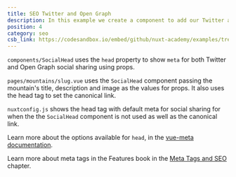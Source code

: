 ```yaml
---
title: SEO Twitter and Open Graph
description: In this example we create a component to add our Twitter and Open Graph tags for when sharing on social media.
position: 4
category: seo
csb_link: https://codesandbox.io/embed/github/nuxt-academy/examples/tree/master/seo/seo-twitter-og?fontsize=14&hidenavigation=1&module=%2Fcomponents%2FSocialHead.vue&theme=dark&view=editor
---
```


<example-intro></example-intro>

`components/SocialHead` uses the `head` property to show `meta` for both Twitter and Open Graph social sharing using props.

`pages/mountains/slug.vue` uses the `SocialHead` component passing the mountain's title, description and image as the values for props. It also uses the head tag to set the canonical link.

`nuxtconfig.js` shows the head tag with default meta for social sharing for when the the `SocialHead` component is not used as well as the canonical link.

<base-alert type="next">

Learn more about the options available for `head`, in the [vue-meta documentation](https://vue-meta.nuxtjs.org/api/#metainfo-properties).

</base-alert>

<base-alert type="next">

Learn more about meta tags in the Features book in the [Meta Tags and SEO](/docs/2.x/features/meta-tags-seo) chapter.

</base-alert>

<code-sandbox :src="csb_link"></code-sandbox>
